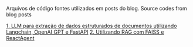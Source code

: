 Arquivos de código fontes utilizados em posts do blog.
Source codes from blog posts

[1. LLM para extração de dados estruturados de documentos utilizando Langchain, OpenAI GPT e FastAPI](./fastapi-genai/)
[2. Utilizando RAG com FAISS e ReactAgent](./genai-faiss-reactagent/)
